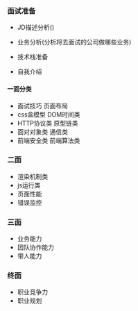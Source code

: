 ### 面试准备

- JD描述分析()

- 业务分析(分析将去面试的公司做哪些业务)

- 技术栈准备

- 自我介绍

  

#### 一面分类

- 面试技巧 页面布局
- css盒模型 DOM时间类
- HTTP协议类 原型链类
- 面对对象类 通信类
- 前端安全类 前端算法类



### 二面

- 渲染机制类
- js运行类
- 页面性能
- 错误监控



### 三面

- 业务能力
- 团队协作能力
- 带人能力



### 终面

- 职业竞争力
- 职业规划